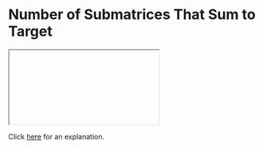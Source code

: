 # Number of Submatrices That Sum to Target 

<iframe></iframe>

Click [here](Explanation.md) for an explanation.

